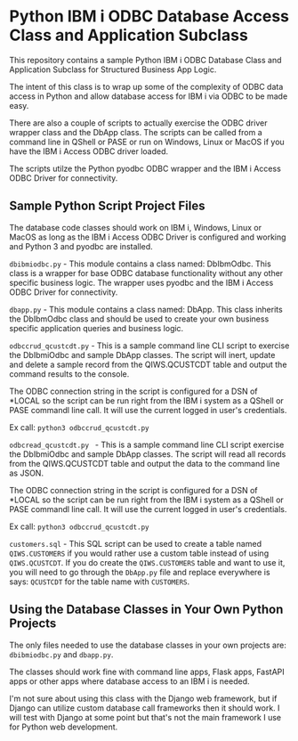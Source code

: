 # Python IBM i ODBC Database Access Class and Application Subclass
This repository contains a sample Python IBM i ODBC Database Class and Application Subclass for Structured Business App Logic.  

The intent of this class is to wrap up some of the complexity of ODBC data access in Python and allow database access for IBM i via ODBC to be made easy.    

There are also a couple of scripts to actually exercise the ODBC driver wrapper class and the DbApp class. The scripts can be called from a command line in QShell or PASE or run on Windows, Linux or MacOS if you have the IBM i Access ODBC driver loaded. 

The scripts utilze the Python pyodbc ODBC wrapper and the IBM i Access ODBC Driver for connectivity.   

## Sample Python Script Project Files
The database code classes should work on IBM i, Windows, Linux or MacOS as long as the IBM i Access ODBC Driver is configured and working and Python 3 and pyodbc are installed. 

```dbibmiodbc.py``` - This module contains a class named: DbIbmOdbc. This class is a wrapper for base ODBC database functionality without any other specific business logic. The wrapper uses pyodbc and the IBM i Access ODBC Driver for connectivity. 
  
```dbapp.py``` - This module contains a class named: DbApp. This class inherits the DbIbmOdbc class and  should be used to create your own business specific application queries and business logic. 

```odbccrud_qcustcdt.py``` - This is a sample command line CLI script to exercise the DbIbmiOdbc and sample DbApp classes. The script will inert, update and delete a sample record from the QIWS.QCUSTCDT table and output the command results to the console.   

The ODBC connection string in the script is configured for a DSN of *LOCAL so the script can be run right from the IBM i system as a QShell or PASE commandl line call. It will use the current logged in user's credentials.
 
Ex call: ```python3 odbccrud_qcustcdt.py```

```odbcread_qcustcdt.py ``` - This is a sample command line CLI script  exercise the DbIbmiOdbc and sample DbApp classes. The script will read all records from the QIWS.QCUSTCDT table and output the data to the command line as JSON.    

The ODBC connection string in the script is configured for a DSN of *LOCAL so the script can be run right from the IBM i system as a QShell or PASE commandl line call. It will use the current logged in user's credentials.   

 Ex call: ```python3 odbccrud_qcustcdt.py```

 ```customers.sql``` - This SQL script can be used to create a table named ```QIWS.CUSTOMERS``` if you would rather use a custom table instead of using ```QIWS.QCUSTCDT```. If you do create the ```QIWS.CUSTOMERS``` table and want to use it, you will need to go through the ```DbApp.py``` file and replace everywhere is says: ```QCUSTCDT``` for the table name with ```CUSTOMERS```.

 ## Using the Database Classes in Your Own Python Projects
The only files needed to use the database classes in your own projects are: ```dbibmiodbc.py``` and ```dbapp.py```.

The classes should work fine with command line apps, Flask apps, FastAPI apps or other apps where database access to an IBM i is needed.    

I'm not sure about using this class with the Django web framework, but if Django can utilize custom database call frameworks then it should work. I will test with Django at some point but that's not the main framework I use for Python web development. 


